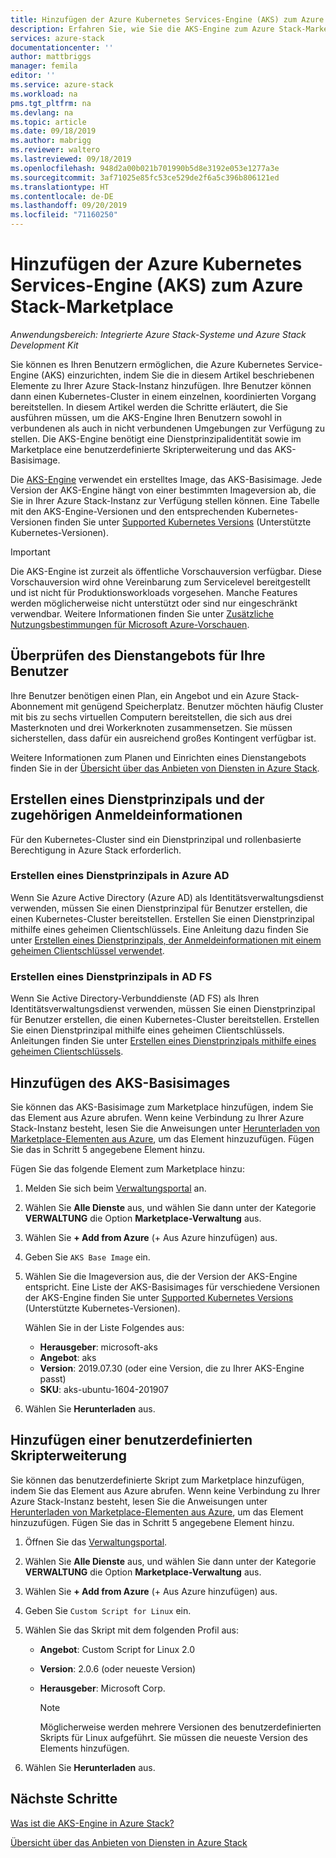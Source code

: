 ```yaml
---
title: Hinzufügen der Azure Kubernetes Services-Engine (AKS) zum Azure Stack-Marketplace | Microsoft-Dokumentation
description: Erfahren Sie, wie Sie die AKS-Engine zum Azure Stack-Marketplace hinzufügen.
services: azure-stack
documentationcenter: ''
author: mattbriggs
manager: femila
editor: ''
ms.service: azure-stack
ms.workload: na
pms.tgt_pltfrm: na
ms.devlang: na
ms.topic: article
ms.date: 09/18/2019
ms.author: mabrigg
ms.reviewer: waltero
ms.lastreviewed: 09/18/2019
ms.openlocfilehash: 948d2a00b021b701990b5d8e3192e053e1277a3e
ms.sourcegitcommit: 3af71025e85fc53ce529de2f6a5c396b806121ed
ms.translationtype: HT
ms.contentlocale: de-DE
ms.lasthandoff: 09/20/2019
ms.locfileid: "71160250"
---
```

# <a name="add-the-azure-kubernetes-services-aks-engine-to-the-azure-stack-marketplace"></a>Hinzufügen der Azure Kubernetes Services-Engine (AKS) zum Azure Stack-Marketplace

*Anwendungsbereich: Integrierte Azure Stack-Systeme und Azure Stack Development Kit*

Sie können es Ihren Benutzern ermöglichen, die Azure Kubernetes Service-Engine (AKS) einzurichten, indem Sie die in diesem Artikel beschriebenen Elemente zu Ihrer Azure Stack-Instanz hinzufügen. Ihre Benutzer können dann einen Kubernetes-Cluster in einem einzelnen, koordinierten Vorgang bereitstellen. In diesem Artikel werden die Schritte erläutert, die Sie ausführen müssen, um die AKS-Engine Ihren Benutzern sowohl in verbundenen als auch in nicht verbundenen Umgebungen zur Verfügung zu stellen. Die AKS-Engine benötigt eine Dienstprinzipalidentität sowie im Marketplace eine benutzerdefinierte Skripterweiterung und das AKS-Basisimage.

Die [AKS-Engine](https://github.com/Azure/aks-engine) verwendet ein erstelltes Image, das AKS-Basisimage. Jede Version der AKS-Engine hängt von einer bestimmten Imageversion ab, die Sie in Ihrer Azure Stack-Instanz zur Verfügung stellen können. Eine Tabelle mit den AKS-Engine-Versionen und den entsprechenden Kubernetes-Versionen finden Sie unter [Supported Kubernetes Versions](https://github.com/Azure/aks-engine/blob/master/docs/topics/azure-stack.md#supported-kubernetes-versions) (Unterstützte Kubernetes-Versionen).

> [!IMPORTANT]
> Die AKS-Engine ist zurzeit als öffentliche Vorschauversion verfügbar.
> Diese Vorschauversion wird ohne Vereinbarung zum Servicelevel bereitgestellt und ist nicht für Produktionsworkloads vorgesehen. Manche Features werden möglicherweise nicht unterstützt oder sind nur eingeschränkt verwendbar. Weitere Informationen finden Sie unter [Zusätzliche Nutzungsbestimmungen für Microsoft Azure-Vorschauen](https://azure.microsoft.com/support/legal/preview-supplemental-terms/).

## <a name="check-your-users-service-offering"></a>Überprüfen des Dienstangebots für Ihre Benutzer

Ihre Benutzer benötigen einen Plan, ein Angebot und ein Azure Stack-Abonnement mit genügend Speicherplatz. Benutzer möchten häufig Cluster mit bis zu sechs virtuellen Computern bereitstellen, die sich aus drei Masterknoten und drei Workerknoten zusammensetzen. Sie müssen sicherstellen, dass dafür ein ausreichend großes Kontingent verfügbar ist.

Weitere Informationen zum Planen und Einrichten eines Dienstangebots finden Sie in der [Übersicht über das Anbieten von Diensten in Azure Stack](azure-stack-offer-services-overview.md).

## <a name="create-a-service-principal-and-credentials"></a>Erstellen eines Dienstprinzipals und der zugehörigen Anmeldeinformationen

Für den Kubernetes-Cluster sind ein Dienstprinzipal und rollenbasierte Berechtigung in Azure Stack erforderlich.

### <a name="create-an-spn-in-azure-ad"></a>Erstellen eines Dienstprinzipals in Azure AD

Wenn Sie Azure Active Directory (Azure AD) als Identitätsverwaltungsdienst verwenden, müssen Sie einen Dienstprinzipal für Benutzer erstellen, die einen Kubernetes-Cluster bereitstellen. Erstellen Sie einen Dienstprinzipal mithilfe eines geheimen Clientschlüssels. Eine Anleitung dazu finden Sie unter [Erstellen eines Dienstprinzipals, der Anmeldeinformationen mit einem geheimen Clientschlüssel verwendet](azure-stack-create-service-principals.md#create-a-service-principal-that-uses-a-client-secret-credential).

### <a name="create-an-spn-in-ad-fs"></a>Erstellen eines Dienstprinzipals in AD FS

Wenn Sie Active Directory-Verbunddienste (AD FS) als Ihren Identitätsverwaltungsdienst verwenden, müssen Sie einen Dienstprinzipal für Benutzer erstellen, die einen Kubernetes-Cluster bereitstellen. Erstellen Sie einen Dienstprinzipal mithilfe eines geheimen Clientschlüssels. Anleitungen finden Sie unter [Erstellen eines Dienstprinzipals mithilfe eines geheimen Clientschlüssels](azure-stack-create-service-principals.md#create-a-service-principal-that-uses-client-secret-credentials).

## <a name="add-the-aks-base-image"></a>Hinzufügen des AKS-Basisimages

Sie können das AKS-Basisimage zum Marketplace hinzufügen, indem Sie das Element aus Azure abrufen. Wenn keine Verbindung zu Ihrer Azure Stack-Instanz besteht, lesen Sie die Anweisungen unter [Herunterladen von Marketplace-Elementen aus Azure](https://docs.microsoft.com/azure-stack/operator/azure-stack-download-azure-marketplace-item?view=azs-1908#disconnected-or-a-partially-connected-scenario), um das Element hinzuzufügen. Fügen Sie das in Schritt 5 angegebene Element hinzu.

Fügen Sie das folgende Element zum Marketplace hinzu:

1. Melden Sie sich beim [Verwaltungsportal](https://adminportal.local.azurestack.external) an.

1. Wählen Sie **Alle Dienste** aus, und wählen Sie dann unter der Kategorie **VERWALTUNG** die Option **Marketplace-Verwaltung** aus.

1. Wählen Sie **+ Add from Azure** (+ Aus Azure hinzufügen) aus.

1. Geben Sie `AKS Base Image` ein.

1. Wählen Sie die Imageversion aus, die der Version der AKS-Engine entspricht. Eine Liste der AKS-Basisimages für verschiedene Versionen der AKS-Engine finden Sie unter [Supported Kubernetes Versions](https://github.com/Azure/aks-engine/blob/master/docs/topics/azure-stack.md#supported-kubernetes-versions) (Unterstützte Kubernetes-Versionen). 

    Wählen Sie in der Liste Folgendes aus:
    - **Herausgeber**: microsoft-aks
    - **Angebot**: aks
    - **Version**: 2019.07.30 (oder eine Version, die zu Ihrer AKS-Engine passt)
    - **SKU**: aks-ubuntu-1604-201907

1. Wählen Sie **Herunterladen** aus.

## <a name="add-a-custom-script-extension"></a>Hinzufügen einer benutzerdefinierten Skripterweiterung

Sie können das benutzerdefinierte Skript zum Marketplace hinzufügen, indem Sie das Element aus Azure abrufen. Wenn keine Verbindung zu Ihrer Azure Stack-Instanz besteht, lesen Sie die Anweisungen unter [Herunterladen von Marketplace-Elementen aus Azure](https://docs.microsoft.com/azure-stack/operator/azure-stack-download-azure-marketplace-item?view=azs-1908#disconnected-or-a-partially-connected-scenario), um das Element hinzuzufügen.  Fügen Sie das in Schritt 5 angegebene Element hinzu.

1. Öffnen Sie das [Verwaltungsportal](https://adminportal.local.azurestack.external).

1. Wählen Sie **Alle Dienste** aus, und wählen Sie dann unter der Kategorie **VERWALTUNG** die Option **Marketplace-Verwaltung** aus.

1. Wählen Sie **+ Add from Azure** (+ Aus Azure hinzufügen) aus.

1. Geben Sie `Custom Script for Linux` ein.

1. Wählen Sie das Skript mit dem folgenden Profil aus:
   - **Angebot**: Custom Script for Linux 2.0
   - **Version**: 2.0.6 (oder neueste Version)
   - **Herausgeber**: Microsoft Corp.

     > [!Note]  
     > Möglicherweise werden mehrere Versionen des benutzerdefinierten Skripts für Linux aufgeführt. Sie müssen die neueste Version des Elements hinzufügen.

1. Wählen Sie **Herunterladen** aus.

## <a name="next-steps"></a>Nächste Schritte

[Was ist die AKS-Engine in Azure Stack?](../user/azure-stack-kubernetes-aks-engine-overview.md)

[Übersicht über das Anbieten von Diensten in Azure Stack](azure-stack-offer-services-overview.md)
